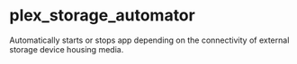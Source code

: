 # plex_storage_automator
Automatically starts or stops app depending on the connectivity of external 
storage device housing media.
